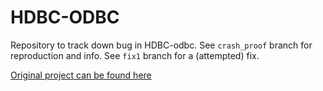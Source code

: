 HDBC-ODBC
=========

Repository to track down bug in HDBC-odbc.
See `crash_proof` branch for reproduction and info.
See `fix1` branch for a (attempted) fix.

[Original project can be found here](https://github.com/hdbc/hdbc-odbc)
